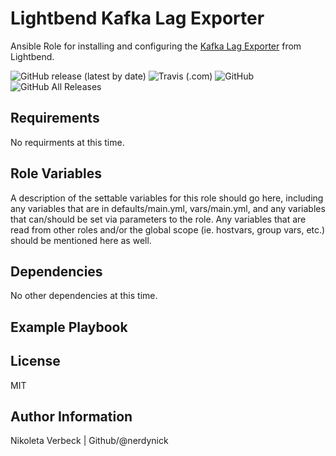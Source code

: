 Lightbend Kafka Lag Exporter
=========

Ansible Role for installing and configuring the [Kafka Lag Exporter](https://github.com/lightbend/kafka-lag-exporter) from Lightbend.

![GitHub release (latest by date)](https://img.shields.io/github/v/release/nerdynick/kafka-lag-exporter-ansible)
![Travis (.com)](https://img.shields.io/travis/com/nerdynick/kafka-lag-exporter-ansible)
![GitHub](https://img.shields.io/github/license/nerdynick/kafka-lag-exporter-ansible)
![GitHub All Releases](https://img.shields.io/github/downloads/nerdynick/kafka-lag-exporter-ansible/total)


Requirements
------------

No requirments at this time.

Role Variables
--------------

A description of the settable variables for this role should go here, including any variables that are in defaults/main.yml, vars/main.yml, and any variables that can/should be set via parameters to the role. Any variables that are read from other roles and/or the global scope (ie. hostvars, group vars, etc.) should be mentioned here as well.

Dependencies
------------

No other dependencies at this time.

Example Playbook
----------------



License
-------

MIT

Author Information
------------------

Nikoleta Verbeck | Github/@nerdynick